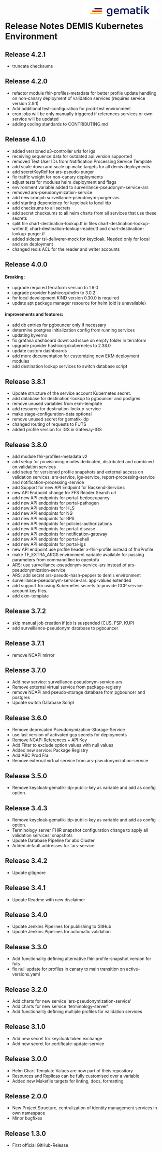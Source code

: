 <img align="right" alt="gematik" width="250" height="47" src="media/Gematik_Logo_Flag.png"/> <br/>    

# Release Notes DEMIS Kubernetes Environment

## Release 4.2.1
- truncate checksums

## Release 4.2.0
- refactor module fhir-profiles-metadata for better profile update handling on non-canary deployment of validation services (requires service version 2.9.1)
- Add additional test-configuration for prod-test environment
- cron jobs will be only manually triggered if references services or own service will be updated
- adding coding standards to CONTRIBUTING.md

## Release 4.1.0
- added versioned s3-controller urls for igs
- receiving sequence data for outdated api version supported
- removed Test User IDs from Notification Processing Service Template
- add scale down and scale up make targets for all demis deployments
- add secretKeyRef for ars-pseudo-purger
- fix traffic weight for non-canary deployments
- adjust tests for modules helm_deployment and flags
- environment variable added to surveillance-pseudonym-service-ars
- removed ars-pseudonymization-service 
- add new cronjob surveillance-pseudonym-purger-ars
- add starting dependency for keycloak to local idp
- add checksums to all secrets
- add secret checksums to all helm charts from all services that use these secrets
- split file chart-destination-lookup.tf in files chart-destination-lookup-writer.tf, chart-destination-lookup-reader.tf and chart-destination-lookup-purger.tf
- added sidecar tsl-deliverer-mock for keycloak. Needed only for local and dev deployment
- changed redis ACL for the reader and writer accounts

## Release 4.0.0
#### Breaking:
- upgrade required terraform version to 1.9.0
- upgrade provider hashicorp/helm to 3.0.2
- for local development KIND version 0.30.0 is required
- update apt package manager resource for helm (old is unavailable)
#### improvements and features:
- add db entries for pgbouncer only if necessary
- determine postgres initialization config from running services
- updating kyverno
- fix grafana dashboard download issue on empty folder in terraform
- upgrade provider hashicorp/kubernetes to 2.38.0
- update custom dashboards
- add more documentation for customizing new EKM deployment modules
- add destination lookup services to switch database script

## Release 3.8.1
- Update structure of the service account Kubernetes secret.
- add database for destination-lookup to pgbouncer and postgres
- remove unused variables from ekm-template
- add resource for destination-lookup-service
- make stage-configuration-data optional
- remove unused secret for gematik-idp
- changed routing of requests to FUTS
- added profile version for IGS in Gateway-IGS

## Release 3.8.0
- add module fhir-profiles-metadata v2
- add setup for provisioning modes dedicated, distributed and combined on validation services
- add setup for versioned profile snapshots and external access on validation services, ars-service, igs-service, report-processing-service and notification-processing-service
- add Support for new API Endpoint for Backend-Services
- new API Endpoint change for FFS Reader Search url
- add new API endpoints for portal-bedoccupancy
- add new API endpoints for portal-pathogen
- add new API endpoints for HLS
- add new API endpoints for NG
- add new API endpoints for RPS
- add new API endpoints for policies-authorizations
- add new API endpoints for portal-disease
- add new API endpoints for notification-gateway
- add new API endpoints for portal-shell
- add new API endpoints for portal-igs
- new API endpoint use profile header x-fhir-profile instead of fhirProfile
- make TF_EXTRA_ARGS environment variable available for passing parameters from command line to opentofu
- ARS: use surveillance-pseudonym-service-ars instead of ars-pseudonymization-service   
- ARS: add secret ars-pseudo-hash-pepper to demis environment
- surveillance-pseudonym-service-ars: app-values extended 
- add support for using Kubernetes secrets to provide GCP service account key files.
- add ekm-template

## Release 3.7.2
- skip manual job creation if job is suspended (CUS, FSP, KUP)
- add surveillance-pseudonym database to pgbouncer

## Release 3.7.1
- remove NCAPI mirror

## Release 3.7.0
- Add new service: surveillance-pseudonym-service-ars
- Remove external virtual service from package-registry
- remove NCAPI and pseudo-storage database from pgbouncer and postgres
- Update switch Database Script

## Release 3.6.0
- Remove deprecated Pseudonymization-Storage-Service
- use last version of activated gcp secrets for deployments
- Remove NCAPI References + API Key
- Add Filter to exclude option values with null values
- Added new service: Package Registry
- Add ABC Prod Fra
- Remove external virtual service from ars-pseudonymization-service

## Release 3.5.0
- Remove keycloak-gematik-idp-public-key as variable and add as config option.

## Release 3.4.3
- Remove keycloak-gematik-idp-public-key as variable and add as config option.
- Terminology server FHIR snapshot configuration change to apply all validation services' snapshots
- Update Database Pipeline for abc Cluster
- Added default addresses for 'ars-service'

## Release 3.4.2
- Update gitignore
 
## Release 3.4.1
- Update Readme with new disclaimer

## Release 3.4.0
- Update Jenkins Pipelines for publishing to GitHub 
- Update Jenkins Pipelines for automatic validation 

## Release 3.3.0
- Add functionality defining alternative fhir-profile-snapshot version for futs
- fix null update for profiles in canary to main transition on active-versions.yaml

## Release 3.2.0
- Add charts for new service 'ars-pseudonymization-service'
- Add charts for new service 'terminology-server'
- Add functionality defining multiple profiles for validation services

## Release 3.1.0
- Add new secret for keycloak token exchange
- Add new secret for certificate-update-service

## Release 3.0.0
- Helm Chart Template Values are now part of theis repository
- Resources and Replicas can be fully customised over a variable
- Added new Makefile targets for linting, docs, formatting

## Release 2.0.0
- New Project Structure, centralization of identity management services in own namespace
- Minor bugfixes

## Release 1.3.0
- First official GitHub-Release
